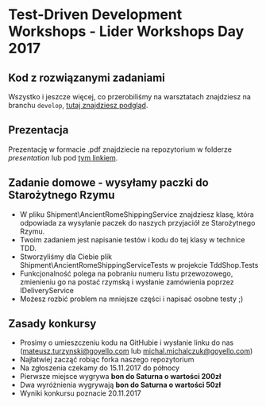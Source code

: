 # Test-Driven Development Workshops - Lider Workshops Day 2017

## Kod z rozwiązanymi zadaniami
Wszystko i jeszcze więcej, co przerobiliśmy na warsztatach znajdziesz na branchu `develop`, [tutaj znajdziesz podgląd](https://github.com/mturzynskigoyello/tdd/blob/develop/TddShop).

## Prezentacja
Prezentację w formacie .pdf znajdziecie na repozytorium w folderze *presentation* lub pod [tym linkiem](/presentation/goyello_TDD.pdf).

## Zadanie domowe - wysyłamy paczki do Starożytnego Rzymu
* W pliku Shipment\AncientRomeShippingService znajdziesz klasę, która odpowiada za wysyłanie paczek do naszych przyjaciół ze Starożytnego Rzymu.
* Twoim zadaniem jest napisanie testów i kodu do tej klasy w technice TDD.
* Stworzyliśmy dla Ciebie plik Shipment\AncientRomeShippingServiceTests w projekcie TddShop.Tests
* Funkcjonalność polega na pobraniu numeru listu przewozowego, zmienieniu go na postać rzymską i wysłanie zamówienia poprzez IDeliveryService
* Możesz rozbić problem na mniejsze części i napisać osobne testy ;)

## Zasady konkursy
* Prosimy o umieszczeniu kodu na GitHubie i wysłanie linku do nas (mateusz.turzynski@goyello.com lub michal.michalczuk@goyello.com)
* Najłatwiej zacząć robiąc forka naszego repozytorium
* Na zgłoszenia czekamy do 15.11.2017 do północy
* Pierwsze miejsce wygrywa **bon do Saturna o wartości 200zł**
* Dwa wyróżnienia wygrywają **bon do Saturna o wartości 50zł**
* Wyniki konkursu poznacie 20.11.2017
